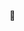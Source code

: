 👋 

<!---
Hi, I’m @OFollan
- 👀 I’m interested in ...
- 🌱 I’m currently learning ...
- 💞️ I’m looking to collaborate on ...
- 📫 How to reach me ...

OFollan/OFollan is a ✨ special ✨ repository because its `README.md` (this file) appears on your GitHub profile.
You can click the Preview link to take a look at your changes.
--->
